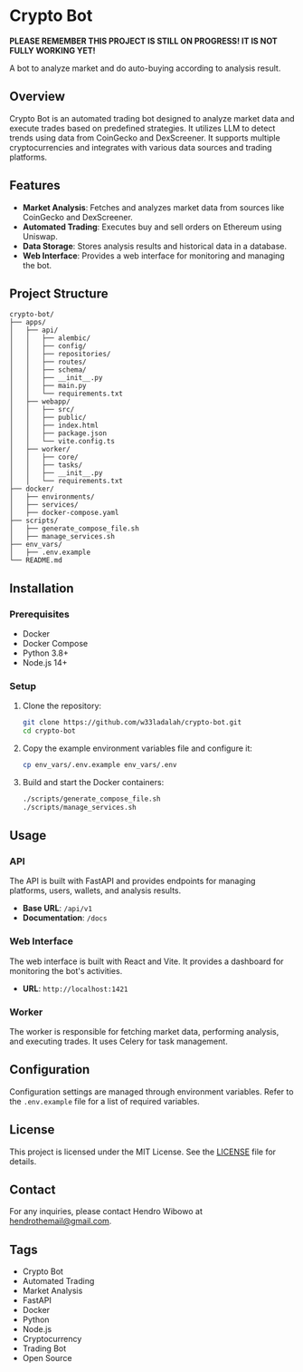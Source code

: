 # Crypto Bot

**PLEASE REMEMBER THIS PROJECT IS STILL ON PROGRESS! IT IS NOT FULLY WORKING YET!**

A bot to analyze market and do auto-buying according to analysis result.

## Overview

Crypto Bot is an automated trading bot designed to analyze market data and execute trades based on predefined strategies. It utilizes LLM to detect trends using data from CoinGecko and DexScreener. It supports multiple cryptocurrencies and integrates with various data sources and trading platforms.

## Features

- **Market Analysis**: Fetches and analyzes market data from sources like CoinGecko and DexScreener.
- **Automated Trading**: Executes buy and sell orders on Ethereum using Uniswap.
- **Data Storage**: Stores analysis results and historical data in a database.
- **Web Interface**: Provides a web interface for monitoring and managing the bot.

## Project Structure

```plaintext
crypto-bot/
├── apps/
│   ├── api/
│   │   ├── alembic/
│   │   ├── config/
│   │   ├── repositories/
│   │   ├── routes/
│   │   ├── schema/
│   │   ├── __init__.py
│   │   ├── main.py
│   │   └── requirements.txt
│   ├── webapp/
│   │   ├── src/
│   │   ├── public/
│   │   ├── index.html
│   │   ├── package.json
│   │   └── vite.config.ts
│   ├── worker/
│   │   ├── core/
│   │   ├── tasks/
│   │   ├── __init__.py
│   │   └── requirements.txt
├── docker/
│   ├── environments/
│   ├── services/
│   ├── docker-compose.yaml
├── scripts/
│   ├── generate_compose_file.sh
│   ├── manage_services.sh
├── env_vars/
│   ├── .env.example
└── README.md
```

## Installation

### Prerequisites

- Docker
- Docker Compose
- Python 3.8+
- Node.js 14+

### Setup

1. Clone the repository:

    ```sh
    git clone https://github.com/w33ladalah/crypto-bot.git
    cd crypto-bot
    ```

2. Copy the example environment variables file and configure it:

    ```sh
    cp env_vars/.env.example env_vars/.env
    ```

3. Build and start the Docker containers:

    ```sh
    ./scripts/generate_compose_file.sh
    ./scripts/manage_services.sh
    ```

## Usage

### API

The API is built with FastAPI and provides endpoints for managing platforms, users, wallets, and analysis results.

- **Base URL**: `/api/v1`
- **Documentation**: `/docs`

### Web Interface

The web interface is built with React and Vite. It provides a dashboard for monitoring the bot's activities.

- **URL**: `http://localhost:1421`

### Worker

The worker is responsible for fetching market data, performing analysis, and executing trades. It uses Celery for task management.

## Configuration

Configuration settings are managed through environment variables. Refer to the `.env.example` file for a list of required variables.

## License

This project is licensed under the MIT License. See the [LICENSE](LICENSE) file for details.

## Contact

For any inquiries, please contact Hendro Wibowo at [hendrothemail@gmail.com](mailto:hendrothemail@gmail.com).

## Tags

- Crypto Bot
- Automated Trading
- Market Analysis
- FastAPI
- Docker
- Python
- Node.js
- Cryptocurrency
- Trading Bot
- Open Source
